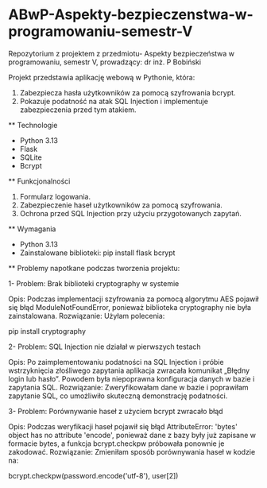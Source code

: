 # ABwP-Aspekty-bezpieczenstwa-w-programowaniu-semestr-V
Repozytorium z projektem z przedmiotu- Aspekty bezpieczeństwa w programowaniu, semestr V, prowadzący: dr inż. P Bobiński

Projekt przedstawia aplikację webową w Pythonie, która:
1. Zabezpiecza hasła użytkowników za pomocą szyfrowania bcrypt.
2. Pokazuje podatność na atak SQL Injection i implementuje zabezpieczenia przed tym atakiem.

** Technologie
- Python 3.13
- Flask
- SQLite
- Bcrypt

** Funkcjonalności
1. Formularz logowania.
2. Zabezpieczenie haseł użytkowników za pomocą szyfrowania.
3. Ochrona przed SQL Injection przy użyciu przygotowanych zapytań.

** Wymagania 
- Python 3.13
- Zainstalowane biblioteki:
  pip install flask bcrypt

** Problemy napotkane podczas tworzenia projektu:

1- Problem: Brak biblioteki cryptography w systemie

Opis: Podczas implementacji szyfrowania za pomocą algorytmu AES pojawił się błąd ModuleNotFoundError, ponieważ biblioteka cryptography nie była zainstalowana.
Rozwiązanie: Użyłam polecenia:

pip install cryptography

2- Problem: SQL Injection nie działał w pierwszych testach

Opis: Po zaimplementowaniu podatności na SQL Injection i próbie wstrzyknięcia złośliwego zapytania aplikacja zwracała komunikat „Błędny login lub hasło”. Powodem była niepoprawna konfiguracja danych w bazie i zapytania SQL.
Rozwiązanie: Zweryfikowałam dane w bazie i poprawiłam zapytanie SQL, co umożliwiło skuteczną demonstrację podatności.

3- Problem: Porównywanie haseł z użyciem bcrypt zwracało błąd

Opis: Podczas weryfikacji haseł pojawił się błąd AttributeError: 'bytes' object has no attribute 'encode', ponieważ dane z bazy były już zapisane w formacie bytes, a funkcja bcrypt.checkpw próbowała ponownie je zakodować.
Rozwiązanie: Zmieniłam sposób porównywania haseł w kodzie na:

bcrypt.checkpw(password.encode('utf-8'), user[2])

